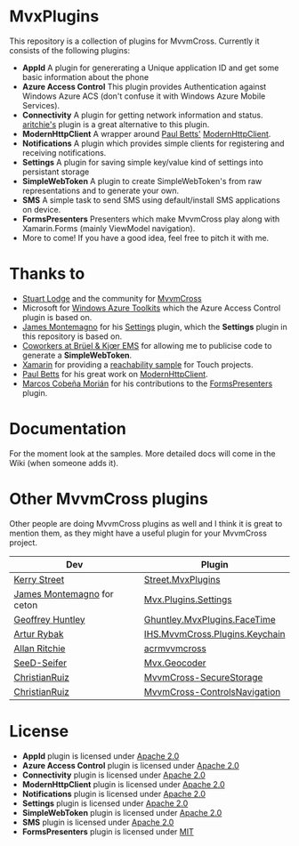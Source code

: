 MvxPlugins
==========

This repository is a collection of plugins for MvvmCross. Currently it consists of the following plugins:

- **AppId** A plugin for genererating a Unique application ID and get some basic information about the phone
- **Azure Access Control** This plugin provides Authentication against Windows Azure ACS (don't confuse it with Windows Azure Mobile Services).
- **Connectivity** A plugin for getting network information and status. [aritchie's](https://github.com/aritchie/acrmvvmcross/tree/master/Acr.MvvmCross.Plugins.Network) plugin is a great alternative to this plugin.
- **ModernHttpClient** A wrapper around [Paul Betts'][paulb] [ModernHttpClient][modern].
- **Notifications** A plugin which provides simple clients for registering and receiving notifications.
- **Settings** A plugin for saving simple key/value kind of settings into persistant storage
- **SimpleWebToken** A plugin to create SimpleWebToken's from raw representations and to generate your own.
- **SMS** A simple task to send SMS using default/install SMS applications on device.
- **FormsPresenters** Presenters which make MvvmCross play along with Xamarin.Forms (mainly ViewModel navigation).
- More to come! If you have a good idea, feel free to pitch it with me.

Thanks to
=========

- [Stuart Lodge][slodge] and the community for [MvvmCross][mvx]
- Microsoft for [Windows Azure Toolkits][wat] which the Azure Access Control plugin is based on.
- [James Montemagno][james] for his [Settings][ceton] plugin, which the **Settings** plugin in this repository is based on.
- [Coworkers at Brüel & Kjœr EMS](http://bksv.com) for allowing me to publicise code to generate a **SimpleWebToken**.
- [Xamarin][xam] for providing a [reachability sample][reach] for Touch projects.
- [Paul Betts][paulb] for his great work on [ModernHttpClient][modern].
- [Marcos Cobeña Morián][marcos] for his contributions to the [FormsPresenters][fp] plugin.

Documentation
=============

For the moment look at the samples. More detailed docs will come in the Wiki (when someone adds it).

Other MvvmCross plugins
=======================

Other people are doing MvvmCross plugins as well and I think it is great to mention them, as they might have a useful plugin for your MvvmCross project.

| Dev                                 | Plugin                                      |
| ----------------------------------- | ------------------------------------------- |
| [Kerry Street][kstreet]             | [Street.MvxPlugins][streetmvx]              |
| [James Montemagno][james] for ceton | [Mvx.Plugins.Settings][ceton]               |
| [Geoffrey Huntley][ghuntley]        | [Ghuntley.MvxPlugins.FaceTime][facetime]    |
| [Artur Rybak][wedkarz]              | [IHS.MvvmCross.Plugins.Keychain][keychain]  |
| [Allan Ritchie][aritchie]           | [acrmvvmcross][acrmvvmcross]                |
| [SeeD-Seifer][SeeD-Seifer]          | [Mvx.Geocoder][geocoder]                    |
| [ChristianRuiz][ChristianRuiz]      | [MvvmCross-SecureStorage][secure-storage]   |
| [ChristianRuiz][ChristianRuiz]      | [MvvmCross-ControlsNavigation][controlsnav]   |


License
=======

- **AppId** plugin is licensed under [Apache 2.0][apache]
- **Azure Access Control** plugin is licensed under [Apache 2.0][apache]
- **Connectivity** plugin is licensed under [Apache 2.0][apache]
- **ModernHttpClient** plugin is licensed under [Apache 2.0][apache]
- **Notifications** plugin is licensed under [Apache 2.0][apache]
- **Settings** plugin is licensed under [Apache 2.0][apache]
- **SimpleWebToken** plugin is licensed under [Apache 2.0][apache]
- **SMS** plugin is licensed under [Apache 2.0][apache]
- **FormsPresenters** plugin is licensed under [MIT][mit]

[apache]: https://www.apache.org/licenses/LICENSE-2.0.html
[mit]: http://opensource.org/licenses/mit-license
[kstreet]: https://github.com/kstreet
[streetmvx]: https://github.com/kstreet/Street.MvxPlugins
[james]: https://github.com/jamesmontemagno
[ceton]: https://github.com/ceton/Mvx.Plugins.Settings
[ghuntley]: https://github.com/ghuntley
[facetime]: https://github.com/ghuntley/Ghuntley.MvxPlugins.FaceTime
[wedkarz]: https://github.com/wedkarz
[keychain]: https://github.com/wedkarz/IHS.MvvmCross.Plugins.Keychain
[aritchie]: https://github.com/aritchie
[acrmvvmcross]: https://github.com/aritchie/acrmvvmcross
[slodge]: https://github.com/slodge
[mvx]: https://github.com/slodge/MvvmCross
[wat]: https://github.com/WindowsAzure-Toolkits
[xam]: http://xamarin.com
[modern]: https://github.com/paulcbetts/ModernHttpClient
[paulb]: https://github.com/paulcbetts
[reach]: https://github.com/xamarin/monotouch-samples/blob/master/ReachabilitySample/reachability.cs
[SeeD-Seifer]: https://github.com/SeeD-Seifer
[geocoder]: https://github.com/SeeD-Seifer/Mvx.Geocoder
[secure-storage]: https://github.com/ChristianRuiz/MvvmCross-SecureStorage
[controlsnav]: https://github.com/ChristianRuiz/MvvmCross-ControlsNavigation
[ChristianRuiz]: https://github.com/ChristianRuiz
[marcos]: https://github.com/MarcosCobena
[fp]: https://github.com/Cheesebaron/Cheesebaron.MvxPlugins/tree/master/FormsPresenters
